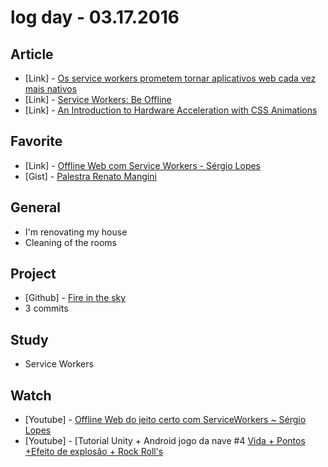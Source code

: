 # log day - 03.17.2016

## Article

- \[Link\] - [Os service workers prometem tornar aplicativos web cada vez mais nativos](http://www.infoq.com/br/news/2015/01/service-workers-make-web-native)
- \[Link\] - [Service Workers: Be Offline](http://betomuniz.com/blog/service-workers-be-offline/)
- \[Link\] - [An Introduction to Hardware Acceleration with CSS Animations](http://www.sitepoint.com/introduction-to-hardware-acceleration-css-animations/)


## Favorite

- \[Link\] - [Offline Web com Service Workers - Sérgio Lopes](http://pt.slideshare.net/caelumdev/serviceworkers-sergio)
- \[Gist\] - [Palestra Renato Mangini](https://gist.github.com/diegoeis/4d45c9446a76ddbfb334)


## General

- I'm renovating my house
 - Cleaning of the rooms


## Project

- \[Github\] - [Fire in the sky](https://github.com/game-solutions/game-unityjs-fire-in-the-sky)
 - 3 commits


## Study

 - Service Workers


## Watch

- \[Youtube\] - [Offline Web do jeito certo com ServiceWorkers ~ Sérgio Lopes](https://www.youtube.com/watch?v=mchPQdKbbus)
- \[Youtube\] - [Tutorial Unity + Android jogo da nave #4 [Vida + Pontos +Efeito de explosão + Rock Roll's](https://www.youtube.com/watch?v=DUopNw-QZew&list=PL6xtPVafoNJPvauhB_ZWHj-kpntsQdlK8&index=4)
